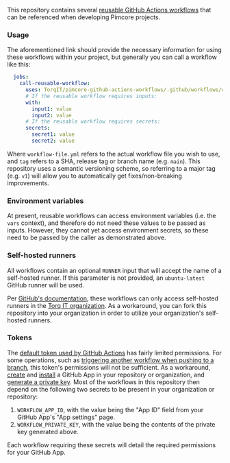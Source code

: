 This repository contains several [reusable GitHub Actions workflows](https://docs.github.com/en/actions/using-workflows/reusing-workflows) that can be referenced when developing Pimcore projects. 

### Usage
The aforementioned link should provide the necessary information for using these workflows within your project, but generally you can call a workflow like this:
```yaml
  jobs:
    call-reusable-workflow:
      uses: TorqIT/pimcore-github-actions-workflows/.github/workflows/workflow-file.yml@tag
      # If the reusable workflow requires inputs:
      with:
        input1: value
        input2: value
      # If the reusable workflow requires secrets:
      secrets:
        secret1: value
        secret2: value
```
Where `workflow-file.yml` refers to the actual workflow file you wish to use, and `tag` refers to a SHA, release tag or branch name (e.g. `main`). This repository uses a semantic versioning scheme, so referring to a major tag (e.g. `v1`) will allow you to automatically get fixes/non-breaking improvements.

### Environment variables
At present, reusable workflows can access environment variables (i.e. the `vars` context), and therefore do not need these values to be passed as inputs. However, they cannot yet access environment secrets, so these need to be passed by the caller as demonstrated above.

### Self-hosted runners
All workflows contain an optional `RUNNER` input that will accept the name of a self-hosted runner. If this parameter is not provided, an `ubuntu-latest` GitHub runner will be used.

Per [GitHub's documentation](https://docs.github.com/en/actions/using-workflows/reusing-workflows#using-self-hosted-runners), these workflows can only access self-hosted runners in the [Torq IT organization](https://github.com/torqit). As a workaround, you can fork this repository into your organization in order to utilize your organization's self-hosted runners.

### Tokens
The [default token used by GitHub Actions](https://docs.github.com/en/actions/security-guides/automatic-token-authentication#permissions-for-the-github_token) has fairly limited permissions. For some operations, such as [triggering another workflow when pushing to a branch](https://github.com/TorqIT/pimcore-github-actions-workflows/blob/main/.github/workflows/reset-dev-to-main.yml), this token's permissions will not be sufficient. As a workaround, [create](https://docs.github.com/en/apps/creating-github-apps/creating-github-apps/creating-a-github-app) and [install](https://docs.github.com/en/apps/maintaining-github-apps/installing-github-apps) a GitHub App in your repository or organization, and [generate a private key](https://docs.github.com/en/apps/creating-github-apps/authenticating-with-a-github-app/managing-private-keys-for-github-apps#generating-private-keys). Most of the workflows in this repository then depend on the following two secrets to be present in your organization or repository:
1. `WORKFLOW_APP_ID`, with the value being the "App ID" field from your GitHub App's "App settings" page.
2. `WORKFLOW_PRIVATE_KEY`, with the value being the contents of the private key generated above.

Each workflow requiring these secrets will detail the required permissions for your GitHub App.
